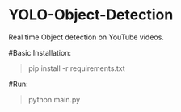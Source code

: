 # YOLO-Object-Detection
Real time Object detection on YouTube videos.


#Basic Installation:

> pip install -r requirements.txt


#Run:

> python main.py
